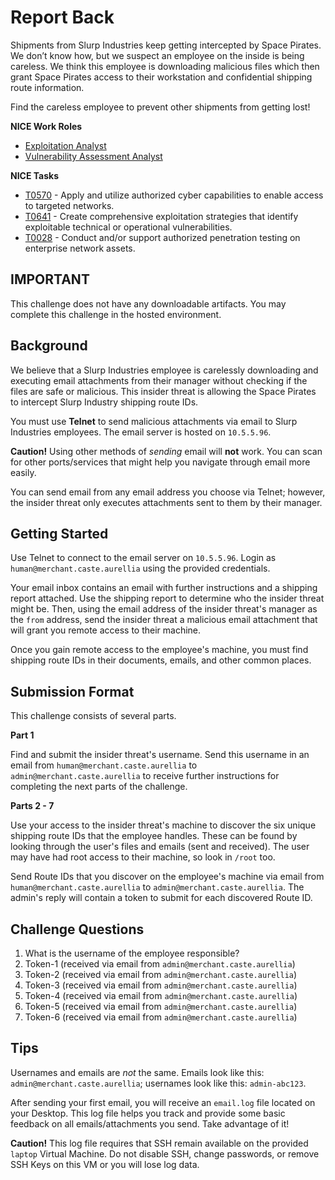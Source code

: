 # Report Back

Shipments from Slurp Industries keep getting intercepted by Space Pirates. We don’t know how, but we suspect an employee on the inside is being careless. We think this employee is downloading malicious files which then grant Space Pirates access to their workstation and confidential shipping route information.

Find the careless employee to prevent other shipments from getting lost!

**NICE Work Roles** 

- [Exploitation Analyst](https://niccs.cisa.gov/workforce-development/nice-framework/work-roles/exploitation-analyst)
- [Vulnerability Assessment Analyst](https://niccs.cisa.gov/workforce-development/nice-framework/work-roles/vulnerability-assessment-analyst)

**NICE Tasks**

- [T0570](https://niccs.cisa.gov/workforce-development/nice-framework/tasks/t0570) - Apply and utilize authorized cyber capabilities to enable access to targeted networks.
- [T0641](https://niccs.cisa.gov/workforce-development/nice-framework/tasks/t0641) - Create comprehensive exploitation strategies that identify exploitable technical or operational vulnerabilities.
- [T0028](https://niccs.cisa.gov/workforce-development/nice-framework/tasks/t0028) - Conduct and/or support authorized penetration testing on enterprise network assets.

## IMPORTANT
This challenge does not have any downloadable artifacts. You may complete this challenge in the hosted environment.

## Background

We believe that a Slurp Industries employee is carelessly downloading and executing email attachments from their manager without checking if the files are safe or malicious. This insider threat is allowing the Space Pirates to intercept Slurp Industry shipping route IDs.

You must use **Telnet** to send malicious attachments via email to Slurp Industries employees. The email server is hosted on `10.5.5.96`.

**Caution!** Using other methods of _sending_ email will **not** work. You can scan for other ports/services that might help you navigate through email more easily.

You can send email from any email address you choose via Telnet; however, the insider threat only executes attachments sent to them by their manager.


## Getting Started

Use Telnet to connect to the email server on `10.5.5.96`. Login as `human@merchant.caste.aurellia` using the provided credentials. 

Your email inbox contains an email with further instructions and a shipping report attached. Use the shipping report to determine who the insider threat might be. Then, using the email address of the insider threat's manager as the `from` address, send the insider threat a malicious email attachment that will grant you remote access to their machine. 

Once you gain remote access to the employee's machine, you must find shipping route IDs in their documents, emails, and other common places. 

## Submission Format

This challenge consists of several parts.

**Part 1**

Find and submit the insider threat's username. Send this username in an email from `human@merchant.caste.aurellia` to `admin@merchant.caste.aurellia` to receive further instructions for completing the next parts of the challenge. 

**Parts 2 - 7**

Use your access to the insider threat's machine to discover the six unique shipping route IDs that the employee handles. These can be found by looking through the user's files and emails (sent and received). The user may have had root access to their machine, so look in `/root` too. 

Send Route IDs that you discover on the employee's machine via email from `human@merchant.caste.aurellia` to `admin@merchant.caste.aurellia`.  The admin's reply will contain a token to submit for each discovered Route ID. 

## Challenge Questions

1. What is the username of the employee responsible? 
2. Token-1 (received via email from `admin@merchant.caste.aurellia`)
3. Token-2 (received via email from `admin@merchant.caste.aurellia`)
4. Token-3 (received via email from `admin@merchant.caste.aurellia`)
5. Token-4 (received via email from `admin@merchant.caste.aurellia`)
6. Token-5 (received via email from `admin@merchant.caste.aurellia`)
7. Token-6 (received via email from `admin@merchant.caste.aurellia`)


## Tips

Usernames and emails are *not* the same. Emails look like this: `admin@merchant.caste.aurellia`; usernames look like this: `admin-abc123`. 

After sending your first email, you will receive an `email.log` file located on your Desktop. This log file helps you track and provide some basic feedback on all emails/attachments you send. Take advantage of it!

**Caution!** This log file requires that SSH remain available on the provided `laptop` Virtual Machine. Do not disable SSH, change passwords, or remove SSH Keys on this VM or you will lose log data.


